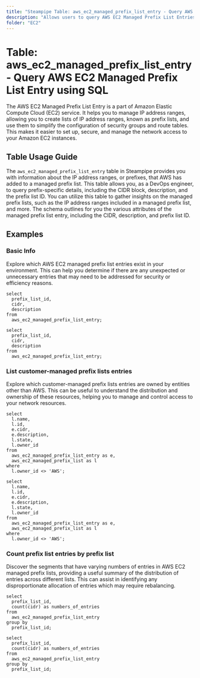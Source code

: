```yaml
---
title: "Steampipe Table: aws_ec2_managed_prefix_list_entry - Query AWS EC2 Managed Prefix List Entry using SQL"
description: "Allows users to query AWS EC2 Managed Prefix List Entries, providing details such as the CIDR block, description, and the prefix list ID. This table is useful for understanding the IP address ranges included in a managed prefix list."
folder: "EC2"
---
```


# Table: aws_ec2_managed_prefix_list_entry - Query AWS EC2 Managed Prefix List Entry using SQL

The AWS EC2 Managed Prefix List Entry is a part of Amazon Elastic Compute Cloud (EC2) service. It helps you to manage IP address ranges, allowing you to create lists of IP address ranges, known as prefix lists, and use them to simplify the configuration of security groups and route tables. This makes it easier to set up, secure, and manage the network access to your Amazon EC2 instances.

## Table Usage Guide

The `aws_ec2_managed_prefix_list_entry` table in Steampipe provides you with information about the IP address ranges, or prefixes, that AWS has added to a managed prefix list. This table allows you, as a DevOps engineer, to query prefix-specific details, including the CIDR block, description, and the prefix list ID. You can utilize this table to gather insights on the managed prefix lists, such as the IP address ranges included in a managed prefix list, and more. The schema outlines for you the various attributes of the managed prefix list entry, including the CIDR, description, and prefix list ID.

## Examples

### Basic Info
Explore which AWS EC2 managed prefix list entries exist in your environment. This can help you determine if there are any unexpected or unnecessary entries that may need to be addressed for security or efficiency reasons.

```sql+postgres
select
  prefix_list_id,
  cidr,
  description
from
  aws_ec2_managed_prefix_list_entry;
```

```sql+sqlite
select
  prefix_list_id,
  cidr,
  description
from
  aws_ec2_managed_prefix_list_entry;
```

### List customer-managed prefix lists entries
Explore which customer-managed prefix lists entries are owned by entities other than AWS. This can be useful to understand the distribution and ownership of these resources, helping you to manage and control access to your network resources.

```sql+postgres
select
  l.name,
  l.id,
  e.cidr,
  e.description,
  l.state,
  l.owner_id
from
  aws_ec2_managed_prefix_list_entry as e,
  aws_ec2_managed_prefix_list as l
where
  l.owner_id <> 'AWS';
```

```sql+sqlite
select
  l.name,
  l.id,
  e.cidr,
  e.description,
  l.state,
  l.owner_id
from
  aws_ec2_managed_prefix_list_entry as e,
  aws_ec2_managed_prefix_list as l
where
  l.owner_id <> 'AWS';
```

### Count prefix list entries by prefix list
Discover the segments that have varying numbers of entries in AWS EC2 managed prefix lists, providing a useful summary of the distribution of entries across different lists. This can assist in identifying any disproportionate allocation of entries which may require rebalancing.

```sql+postgres
select
  prefix_list_id,
  count(cidr) as numbers_of_entries
from
  aws_ec2_managed_prefix_list_entry
group by
  prefix_list_id;
```

```sql+sqlite
select
  prefix_list_id,
  count(cidr) as numbers_of_entries
from
  aws_ec2_managed_prefix_list_entry
group by
  prefix_list_id;
```